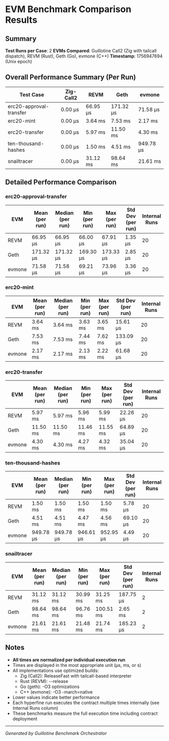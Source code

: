 # EVM Benchmark Comparison Results

## Summary

**Test Runs per Case**: 2
**EVMs Compared**: Guillotine Call2 (Zig with tailcall dispatch), REVM (Rust), Geth (Go), evmone (C++)
**Timestamp**: 1756947694 (Unix epoch)

## Overall Performance Summary (Per Run)

| Test Case | Zig-Call2 | REVM | Geth | evmone |
|-----------|-----------|------|------|--------|
| erc20-approval-transfer   |  0.00 μs | 66.95 μs | 171.32 μs | 71.58 μs |
| erc20-mint                |  0.00 μs |   3.64 ms |   7.53 ms |   2.17 ms |
| erc20-transfer            |  0.00 μs |   5.97 ms |  11.50 ms |   4.30 ms |
| ten-thousand-hashes       |  0.00 μs |   1.50 ms |   4.51 ms | 949.78 μs |
| snailtracer               |  0.00 μs |  31.12 ms |  98.64 ms |  21.61 ms |

## Detailed Performance Comparison

### erc20-approval-transfer

| EVM | Mean (per run) | Median (per run) | Min (per run) | Max (per run) | Std Dev (per run) | Internal Runs |
|-----|----------------|------------------|---------------|---------------|-------------------|---------------|
| REVM        |      66.95 μs |        66.95 μs |     66.00 μs |     67.91 μs |          1.35 μs |            20 |
| Geth        |     171.32 μs |       171.32 μs |    169.30 μs |    173.33 μs |          2.85 μs |            20 |
| evmone      |      71.58 μs |        71.58 μs |     69.21 μs |     73.96 μs |          3.36 μs |            20 |

### erc20-mint

| EVM | Mean (per run) | Median (per run) | Min (per run) | Max (per run) | Std Dev (per run) | Internal Runs |
|-----|----------------|------------------|---------------|---------------|-------------------|---------------|
| REVM        |        3.64 ms |          3.64 ms |       3.63 ms |       3.65 ms |         15.61 μs |            20 |
| Geth        |        7.53 ms |          7.53 ms |       7.44 ms |       7.62 ms |        133.09 μs |            20 |
| evmone      |        2.17 ms |          2.17 ms |       2.13 ms |       2.22 ms |         61.68 μs |            20 |

### erc20-transfer

| EVM | Mean (per run) | Median (per run) | Min (per run) | Max (per run) | Std Dev (per run) | Internal Runs |
|-----|----------------|------------------|---------------|---------------|-------------------|---------------|
| REVM        |        5.97 ms |          5.97 ms |       5.96 ms |       5.99 ms |         22.26 μs |            20 |
| Geth        |       11.50 ms |         11.50 ms |      11.46 ms |      11.55 ms |         64.89 μs |            20 |
| evmone      |        4.30 ms |          4.30 ms |       4.27 ms |       4.32 ms |         35.04 μs |            20 |

### ten-thousand-hashes

| EVM | Mean (per run) | Median (per run) | Min (per run) | Max (per run) | Std Dev (per run) | Internal Runs |
|-----|----------------|------------------|---------------|---------------|-------------------|---------------|
| REVM        |        1.50 ms |          1.50 ms |       1.50 ms |       1.50 ms |          5.78 μs |            20 |
| Geth        |        4.51 ms |          4.51 ms |       4.47 ms |       4.56 ms |         69.10 μs |            20 |
| evmone      |     949.78 μs |       949.78 μs |    946.61 μs |    952.95 μs |          4.49 μs |            20 |

### snailtracer

| EVM | Mean (per run) | Median (per run) | Min (per run) | Max (per run) | Std Dev (per run) | Internal Runs |
|-----|----------------|------------------|---------------|---------------|-------------------|---------------|
| REVM        |       31.12 ms |         31.12 ms |      30.99 ms |      31.25 ms |        187.75 μs |             2 |
| Geth        |       98.64 ms |         98.64 ms |      96.76 ms |     100.51 ms |           2.65 ms |             2 |
| evmone      |       21.61 ms |         21.61 ms |      21.48 ms |      21.74 ms |        185.23 μs |             2 |


## Notes

- **All times are normalized per individual execution run**
- Times are displayed in the most appropriate unit (μs, ms, or s)
- All implementations use optimized builds:
  - Zig (Call2): ReleaseFast with tailcall-based interpreter
  - Rust (REVM): --release
  - Go (geth): -O3 optimizations
  - C++ (evmone): -O3 -march=native
- Lower values indicate better performance
- Each hyperfine run executes the contract multiple times internally (see Internal Runs column)
- These benchmarks measure the full execution time including contract deployment

---

*Generated by Guillotine Benchmark Orchestrator*
